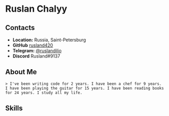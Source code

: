 # Ruslan Chalyy

## Contacts
   * **Location:** Russia, Saint-Petersburg
   * **GitHub** [rusland420](https://github.com/rusland420)
   * **Telegram:** [@ruslandilio](https://t.me/ruslandilio)
   * **Discord** Rusland#9137
## About Me
    > I've been writing code for 2 years. I have been a chef for 9 years. I have been playing the guitar for 15 years. I have been reading books for 24 years. I study all my life.
## Skills 